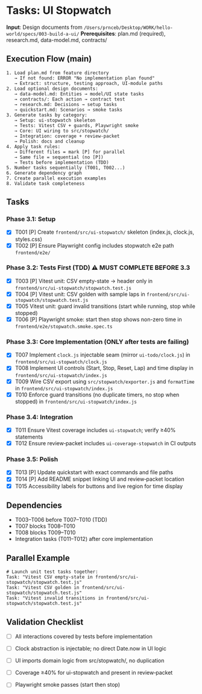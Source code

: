 # Tasks: UI Stopwatch

**Input**: Design documents from `/Users/prnceb/Desktop/WORK/hello-world/specs/003-build-a-ui/`
**Prerequisites**: plan.md (required), research.md, data-model.md, contracts/

## Execution Flow (main)
```
1. Load plan.md from feature directory
   → If not found: ERROR "No implementation plan found"
   → Extract: structure, testing approach, UI-module paths
2. Load optional design documents:
   → data-model.md: Entities → model/UI state tasks
   → contracts/: Each action → contract test
   → research.md: Decisions → setup tasks
   → quickstart.md: Scenarios → smoke tasks
3. Generate tasks by category:
   → Setup: ui-stopwatch skeleton
   → Tests: Vitest CSV + guards, Playwright smoke
   → Core: UI wiring to src/stopwatch/
   → Integration: coverage + review-packet
   → Polish: docs and cleanup
4. Apply task rules:
   → Different files = mark [P] for parallel
   → Same file = sequential (no [P])
   → Tests before implementation (TDD)
5. Number tasks sequentially (T001, T002...)
6. Generate dependency graph
7. Create parallel execution examples
8. Validate task completeness
```

## Tasks

### Phase 3.1: Setup
- [X] T001 [P] Create `frontend/src/ui-stopwatch/` skeleton (index.js, clock.js, styles.css)
- [X] T002 [P] Ensure Playwright config includes stopwatch e2e path `frontend/e2e/`

### Phase 3.2: Tests First (TDD) ⚠️ MUST COMPLETE BEFORE 3.3
- [X] T003 [P] Vitest unit: CSV empty-state → header only in `frontend/src/ui-stopwatch/stopwatch.test.js`
- [X] T004 [P] Vitest unit: CSV golden with sample laps in `frontend/src/ui-stopwatch/stopwatch.test.js`
- [X] T005 Vitest unit: guard invalid transitions (start while running, stop while stopped)
- [X] T006 [P] Playwright smoke: start then stop shows non-zero time in `frontend/e2e/stopwatch.smoke.spec.ts`

### Phase 3.3: Core Implementation (ONLY after tests are failing)
- [X] T007 Implement `clock.js` injectable seam (mirror `ui-todo/clock.js`) in `frontend/src/ui-stopwatch/clock.js`
- [X] T008 Implement UI controls (Start, Stop, Reset, Lap) and time display in `frontend/src/ui-stopwatch/index.js`
- [X] T009 Wire CSV export using `src/stopwatch/exporter.js` and `formatTime` in `frontend/src/ui-stopwatch/index.js`
- [X] T010 Enforce guard transitions (no duplicate timers, no stop when stopped) in `frontend/src/ui-stopwatch/index.js`

### Phase 3.4: Integration
- [X] T011 Ensure Vitest coverage includes `ui-stopwatch`; verify ≥40% statements
- [X] T012 Ensure review‑packet includes `ui-coverage-stopwatch` in CI outputs

### Phase 3.5: Polish
- [X] T013 [P] Update quickstart with exact commands and file paths
- [X] T014 [P] Add README snippet linking UI and review‑packet location
- [X] T015 Accessibility labels for buttons and live region for time display

## Dependencies
- T003–T006 before T007–T010 (TDD)
- T007 blocks T008–T010
- T008 blocks T009–T010
- Integration tasks (T011–T012) after core implementation

## Parallel Example
```
# Launch unit test tasks together:
Task: "Vitest CSV empty-state in frontend/src/ui-stopwatch/stopwatch.test.js"
Task: "Vitest CSV golden in frontend/src/ui-stopwatch/stopwatch.test.js"
Task: "Vitest invalid transitions in frontend/src/ui-stopwatch/stopwatch.test.js"
```

## Validation Checklist
- [ ] All interactions covered by tests before implementation
- [ ] Clock abstraction is injectable; no direct Date.now in UI logic
- [ ] UI imports domain logic from src/stopwatch/, no duplication
- [ ] Coverage ≥40% for ui-stopwatch and present in review‑packet
- [ ] Playwright smoke passes (start then stop)

